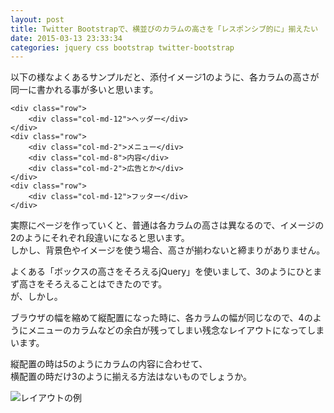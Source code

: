 ```yaml
---
layout: post
title: Twitter Bootstrapで、横並びのカラムの高さを「レスポンシブ的に」揃えたい
date: 2015-03-13 23:33:34
categories: jquery css bootstrap twitter-bootstrap
---
```

<p>以下の様なよくあるサンプルだと、添付イメージ1のように、各カラムの高さが同一に書かれる事が多いと思います。</p>

<pre><code>&lt;div class="row"&gt;
    &lt;div class="col-md-12"&gt;ヘッダー&lt;/div&gt;
&lt;/div&gt;
&lt;div class="row"&gt;
    &lt;div class="col-md-2"&gt;メニュー&lt;/div&gt;
    &lt;div class="col-md-8"&gt;内容&lt;/div&gt;
    &lt;div class="col-md-2"&gt;広告とか&lt;/div&gt;
&lt;/div&gt;
&lt;div class="row"&gt;
    &lt;div class="col-md-12"&gt;フッター&lt;/div&gt;
&lt;/div&gt;
</code></pre>

<p>実際にページを作っていくと、普通は各カラムの高さは異なるので、イメージの2のようにそれぞれ段違いになると思います。<br>
しかし、背景色やイメージを使う場合、高さが揃わないと締まりがありません。</p>

<p>よくある「ボックスの高さをそろえるjQuery」を使いまして、3のようにひとまず高さをそろえることはできたのです。<br>
が、しかし。</p>

<p>ブラウザの幅を縮めて縦配置になった時に、各カラムの幅が同じなので、4のようにメニューのカラムなどの余白が残ってしまい残念なレイアウトになってしまいます。</p>

<p>縦配置の時は5のようにカラムの内容に合わせて、<br>
横配置の時だけ3のように揃える方法はないものでしょうか。</p>

<p><img src="https://i.stack.imgur.com/CblQL.png" alt="レイアウトの例"></p>
